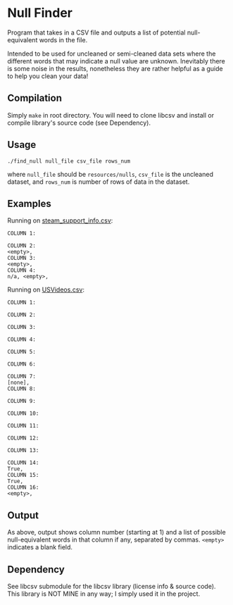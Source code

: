 # Null Finder

Program that takes in a CSV file and outputs a list of potential null-equivalent words in the file.

Intended to be used for uncleaned or semi-cleaned data sets where the different words that may indicate a null value are unknown. Inevitably there is some noise in the results, nonetheless they are rather helpful as a guide to help you clean your data!

## Compilation

Simply `make` in root directory. You will need to clone libcsv and install or compile library's source code (see Dependency).

## Usage

```
./find_null null_file csv_file rows_num
```

where `null_file` should be `resources/nulls`, `csv_file` is the uncleaned dataset, and `rows_num` is number of rows of data in the dataset.

## Examples

Running on [steam_support_info.csv](https://www.kaggle.com/nikdavis/steam-store-games#steam_support_info.csv):

```
COLUMN 1:

COLUMN 2:
<empty>,
COLUMN 3:
<empty>,
COLUMN 4:
n/a, <empty>,
```

Running on [USVideos.csv](https://www.kaggle.com/datasnaek/youtube-new#USvideos.csv):

```
COLUMN 1:

COLUMN 2:

COLUMN 3:

COLUMN 4:

COLUMN 5:

COLUMN 6:

COLUMN 7:
[none],
COLUMN 8:

COLUMN 9:

COLUMN 10:

COLUMN 11:

COLUMN 12:

COLUMN 13:

COLUMN 14:
True,
COLUMN 15:
True,
COLUMN 16:
<empty>, 
```

## Output

As above, output shows column number (starting at 1) and a list of possible null-equivalent words in that column if any, separated by commas. `<empty>` indicates a blank field.

## Dependency

See libcsv submodule for the libcsv library (license info & source code). This library is NOT MINE in any way; I simply used it in the project.
